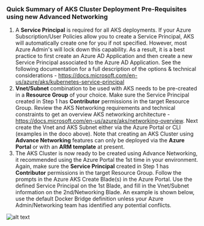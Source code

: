 ### Quick Summary of AKS Cluster Deployment Pre-Requisites using new Advanced Networking

1. A **Service Principal** is required for all AKS deployments.  If your Azure Subscription/User Policies allow you to create a Service Principal, AKS will automatically create one for you if not specified.  However, most Azure Admin's will lock down this capability.  As a result, it is a best practice to first create an Azure AD Application and then create a new Service Principal associated to the Azure AD Application.  See the following documentation for a full description of the options & technical considerations - https://docs.microsoft.com/en-us/azure/aks/kubernetes-service-principal
2. **Vnet/Subnet** combination to be used with AKS needs to be pre-created in a **Resource Group** of your choice.  Make sure the Service Principal created in Step 1 has **Contributor** permissions in the target Resource Group.  Review the AKS Networking requirements and technical constraints to get an overview AKS networking architecture - https://docs.microsoft.com/en-us/azure/aks/networking-overview.  Next create the Vnet and AKS Subnet either via the Azure Portal or CLI (examples in the doco above).  Note that creating an AKS Cluster using **Advance Networking** features can only be deployed via the **Azure Portal** or with an **ARM template** at present.
3. The AKS Cluster is now ready to be created using Advance Networking, it recommended using the Azure Portal the 1st time in your environment.  Again, make sure the **Service Principal** created in Step 1 has **Contributor** permissions in the target Resource Group.  Follow the prompts in the Azure AKS Create Blade(s) in the Azure Portal.  Use the defined Service Principal on the 1st Blade, and fill in the Vnet/Subnet information on the 2nd/Networking Blade.  An example is shown below, use the default Docker Bridge definition unless your Azure Admin/Networking team has identified any potential conflicts.

![alt text](image/aks-vnet-portal.png "Azure Portal - AKS Networking Blade")
